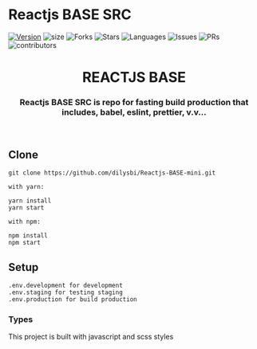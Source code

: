 # Reactjs BASE SRC

[![Version](https://img.shields.io/npm/v/reactjs-base-src)](https://github.com/dilysbi/Reactjs-BASE-mini)
![size](https://img.shields.io/github/languages/code-size/dilysbi/Reactjs-BASE-mini)
![Forks](https://img.shields.io/github/forks/dilysbi/Reactjs-BASE-mini?style=social)
![Stars](https://img.shields.io/github/stars/dilysbi/Reactjs-BASE-mini?style=social)
![Languages](https://img.shields.io/github/languages/count/dilysbi/Reactjs-BASE-mini)
![Issues](https://img.shields.io/github/issues/dilysbi/Reactjs-BASE-mini)
![PRs](https://img.shields.io/github/issues-pr-raw/dilysbi/Reactjs-BASE-mini)
![contributors](https://img.shields.io/github/contributors-anon/dilysbi/Reactjs-BASE-mini)

<div align="Center">
<h1>REACTJS BASE</h1>
<h3> Reactjs BASE SRC is repo for fasting build production that includes, babel, eslint, prettier, v.v... </h3>
</div>

<br>

## Clone

```
git clone https://github.com/dilysbi/Reactjs-BASE-mini.git

with yarn:

yarn install
yarn start

with npm:

npm install
npm start
```

## Setup

```
.env.development for development
.env.staging for testing staging
.env.production for build production
```

### Types

This project is built with javascript and scss styles
